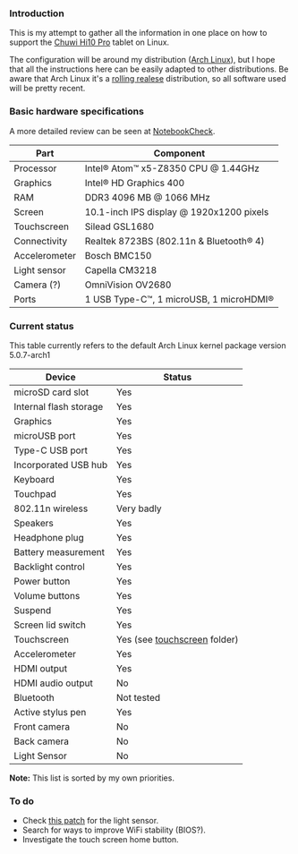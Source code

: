 ### Introduction
This is my attempt to gather all the information in one place on how to support the [Chuwi Hi10 Pro](http://en.chuwi.com/product/items/Chuwi-Hi10-Pro.html) tablet on Linux.

The configuration will be around my distribution ([Arch Linux](https://www.archlinux.org/)), but I hope that all the instructions here can be easily adapted to other distributions. Be aware that Arch Linux it's a [rolling realese](https://en.wikipedia.org/wiki/Rolling_release) distribution, so all software used will be pretty recent.

### Basic hardware specifications
A more detailed review can be seen at [NotebookCheck](http://www.notebookcheck.net/Chuwi-Hi10-Pro-Tablet-Review.186738.0.html).

| Part         | Component                                |
| ------------ | ---------------------------------------- |
| Processor    | Intel® Atom™ x5-Z8350 CPU @ 1.44GHz      |
| Graphics     | Intel® HD Graphics 400                   |
| RAM          | DDR3 4096 MB @ 1066 MHz                  |
| Screen       | 10.1-inch IPS display @ 1920x1200 pixels |
| Touchscreen  | Silead GSL1680                           |
| Connectivity | Realtek 8723BS (802.11n & Bluetooth® 4)  |
| Accelerometer| Bosch BMC150                             |
| Light sensor | Capella CM3218                           |
| Camera (?)   | OmniVision OV2680                        |
| Ports        | 1 USB Type-C™, 1 microUSB, 1 microHDMI®  |

### Current status
This table currently refers to the default Arch Linux kernel package version 5.0.7-arch1

| Device                 | Status                    |
|------------------------|---------------------------|
| microSD card slot      | Yes                       |
| Internal flash storage | Yes                       |
| Graphics               | Yes                       |
| microUSB port          | Yes                       |
| Type-C USB port        | Yes                       |
| Incorporated USB hub   | Yes                       |
| Keyboard               | Yes                       |
| Touchpad               | Yes                       |
| 802.11n wireless       | Very badly                |
| Speakers               | Yes                       |
| Headphone plug         | Yes                       |
| Battery measurement    | Yes                       |
| Backlight control      | Yes                       |
| Power button           | Yes                       |
| Volume buttons         | Yes                       |
| Suspend                | Yes                       |
| Screen lid switch      | Yes                       |
| Touchscreen            | Yes (see [touchscreen](touchscreen) folder) |
| Accelerometer          | Yes                       |
| HDMI output            | Yes                       |
| HDMI audio output      | No                        |
| Bluetooth              | Not tested                |
| Active stylus pen      | Yes                       |
| Front camera           | No                        |
| Back camera            | No                        |
| Light Sensor           | No                        |

**Note:** This list is sorted by my own priorities.

### To do
 - Check [this patch](https://lore.kernel.org/patchwork/patch/397958/) for the light sensor.
 - Search for ways to improve WiFi stability (BIOS?).
 - Investigate the touch screen home button.
